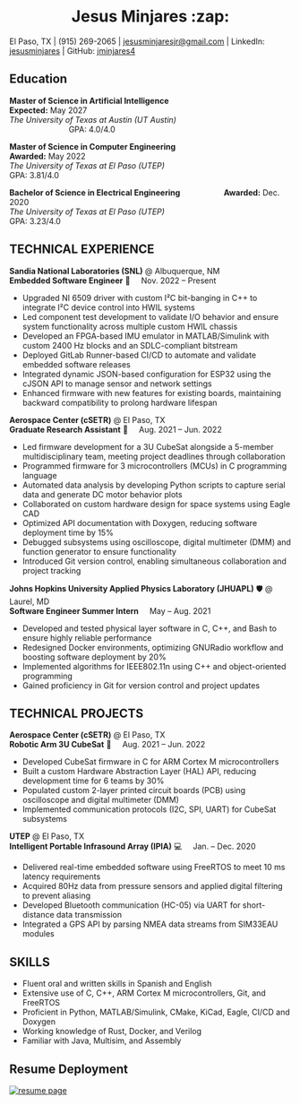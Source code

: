 <h1 align="center">Jesus Minjares :zap:</h1>

El Paso, TX | (915) 269-2065 | jesusminjaresjr@gmail.com | LinkedIn: [jesusminjares](https://www.linkedin.com/in/jesusminjares/) | GitHub: [jminjares4](https://github.com/jminjares4)

## **Education**
**Master of Science in Artificial Intelligence**&nbsp;&emsp;&emsp;&emsp;&emsp;&emsp;&emsp;&emsp;&emsp;&nbsp;&emsp;&emsp;&emsp;&emsp;&emsp;**Expected:** May 2027 <br>
*The University of Texas at Austin (UT Austin)*&nbsp;&emsp;&emsp;&emsp;&emsp;&emsp;&emsp;&emsp;&emsp;&nbsp;&emsp;&emsp;&emsp;&emsp;&emsp;&emsp;&emsp; GPA: 4.0/4.0  

**Master of Science in Computer Engineering**&nbsp;&emsp;&emsp;&emsp;&emsp;&emsp;&emsp;&emsp;&emsp;&nbsp;&emsp;&emsp;&emsp;&emsp;&emsp;**Awarded:** May 2022 <br>
*The University of Texas at El Paso (UTEP)*&nbsp;&emsp;&emsp;&emsp;&emsp;&emsp;&emsp;&emsp;&emsp;&nbsp;&emsp;&emsp;&emsp;&emsp;&emsp;&emsp;&emsp; GPA: 3.81/4.0  

**Bachelor of Science in Electrical Engineering** &emsp;&emsp;&emsp;&emsp;&emsp; **Awarded:** Dec. 2020 <br>
*The University of Texas at El Paso (UTEP)* &nbsp;&emsp;&emsp;&emsp;&emsp;&emsp;&emsp;&emsp;&emsp;&emsp;&emsp;&emsp;&emsp;&emsp;&emsp;&emsp; GPA: 3.23/4.0  

## **TECHNICAL EXPERIENCE**
**Sandia National Laboratories (SNL)** @ Albuquerque, NM <br>
**Embedded Software Engineer** :watermelon: &nbsp;&nbsp;&nbsp; Nov. 2022 – Present
- Upgraded NI 6509 driver with custom I²C bit-banging in C++ to integrate I²C device control into HWIL systems
- Led component test development to validate I/O behavior and ensure system functionality across multiple custom HWIL chassis
- Developed an FPGA-based IMU emulator in MATLAB/Simulink with custom 2400 Hz blocks and an SDLC-compliant bitstream
- Deployed GitLab Runner-based CI/CD to automate and validate embedded software releases
- Integrated dynamic JSON-based configuration for ESP32 using the cJSON API to manage sensor and network settings
- Enhanced firmware with new features for existing boards, maintaining backward compatibility to prolong hardware lifespan

**Aerospace Center (cSETR)** @ El Paso, TX <br>
**Graduate Research Assistant** :rocket: &nbsp;&nbsp;&nbsp; Aug. 2021 – Jun. 2022  
- Led firmware development for a 3U CubeSat alongside a 5-member multidisciplinary team, meeting project deadlines through collaboration  
- Programmed firmware for 3 microcontrollers (MCUs) in C programming language  
- Automated data analysis by developing Python scripts to capture serial data and generate DC motor behavior plots  
- Collaborated on custom hardware design for space systems using Eagle CAD  
- Optimized API documentation with Doxygen, reducing software deployment time by 15%  
- Debugged subsystems using oscilloscope, digital multimeter (DMM) and function generator to ensure functionality  
- Introduced Git version control, enabling simultaneous collaboration and project tracking  

**Johns Hopkins University Applied Physics Laboratory (JHUAPL)** :shield: @ Laurel, MD <br>
**Software Engineer Summer Intern** &nbsp;&nbsp;&nbsp; May – Aug. 2021  
- Developed and tested physical layer software in C, C++, and Bash to ensure highly reliable performance  
- Redesigned Docker environments, optimizing GNURadio workflow and boosting software deployment by 20%  
- Implemented algorithms for IEEE802.11n using C++ and object-oriented programming  
- Gained proficiency in Git for version control and project updates  

## **TECHNICAL PROJECTS**  
**Aerospace Center (cSETR)** @ El Paso, TX <br>
**Robotic Arm 3U CubeSat** :mechanical_arm: &nbsp;&nbsp;&nbsp; Aug. 2021 – Jun. 2022  
- Developed CubeSat firmware in C for ARM Cortex M microcontrollers  
- Built a custom Hardware Abstraction Layer (HAL) API, reducing development time for 6 teams by 30%  
- Populated custom 2-layer printed circuit boards (PCB) using oscilloscope and digital multimeter (DMM)  
- Implemented communication protocols (I2C, SPI, UART) for CubeSat subsystems  

**UTEP** @ El Paso, TX <br>
**Intelligent Portable Infrasound Array (IPIA)** :computer: &nbsp;&nbsp;&nbsp; Jan. – Dec. 2020  
- Delivered real-time embedded software using FreeRTOS to meet 10 ms latency requirements  
- Acquired 80Hz data from pressure sensors and applied digital filtering to prevent aliasing  
- Developed Bluetooth communication (HC-05) via UART for short-distance data transmission  
- Integrated a GPS API by parsing NMEA data streams from SIM33EAU modules  

## **SKILLS**  
- Fluent oral and written skills in Spanish and English  
- Extensive use of C, C++, ARM Cortex M microcontrollers, Git, and FreeRTOS  
- Proficient in Python, MATLAB/Simulink, CMake, KiCad, Eagle, CI/CD and Doxygen  
- Working knowledge of Rust, Docker, and Verilog  
- Familiar with Java, Multisim, and Assembly  

## **Resume Deployment**  
[![resume page](https://img.shields.io/badge/active-34c855.svg?style=flat&logo=github&logoColor=949da5&label=resume%20page&labelColor=3f4851)](https://jminjares4.github.io/resume)
